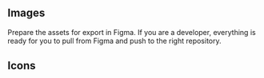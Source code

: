 ## Images

Prepare the assets for export in Figma. If you are a developer, everything is ready for you to pull from Figma and push to the right repository.

## Icons